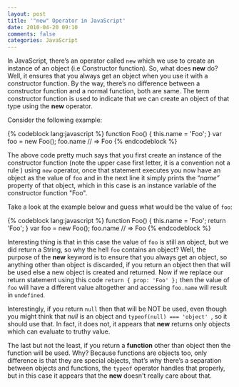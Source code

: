 ```yaml
---
layout: post
title: '"new" Operator in JavaScript'
date: 2010-04-20 09:10
comments: false
categories: JavaScript
---
```


In JavaScript, there’s an operator called ```new``` which we use to create an instance of an object (i.e Constructor function). So, what does **new** do? Well, it ensures that you always get an object when you use it with a constructor function. By the way, there’s no difference between a constructor function and a normal function, both are same. The term constructor function is used to indicate that we can create an object of that type using the **new** operator. 
<!--more-->

Consider the following example:

{% codeblock lang:javascript %}
function Foo() {
    this.name = 'Foo';
}
var foo = new Foo();
foo.name // => Foo
{% endcodeblock %}

The above code pretty much says that you first create an instance of the constructor function (note the upper case first letter, it is a convention not a rule ) using ```new``` operator, once that statement executes you now have an object as the value of ```foo``` and in the next line it simply prints the “_name”_ property of that object, which in this case is an instance variable of the constructor function "Foo".

Take a look at the example below and guess what would be the value of ```foo```:
     
{% codeblock lang:javascript %}
function Foo() {
     this.name = 'Foo';
     return 'Foo';
}
var foo = new Foo();
foo.name // => Foo
{% endcodeblock %}

Interesting thing is that in this case the value of ```foo``` is still an object, but we did return a String, so why the hell ```foo``` contains an object? Well, the purpose of the **new** keyword is to ensure that you always get an object, so anything other than object is discarded, if you return an object then that will be used else a new object is created and returned. Now if we replace our return statement using this code ```return { prop: 'Foo' };``` then the value of ```foo``` will have a different value altogether and accessing ```foo.name``` will result in ```undefined```.

Interestingly, if you return ```null``` then that will be NOT be used, even though you might think that _null_ is an object and ```typeof(null) === 'object' ```, so it should use that. In fact, it does not, it appears that **new** returns only objects which can evaluate to truthy value.

The last but not the least, if you return a **function** other than object then the function will be used. Why? Because functions are objects too, only difference is that they are special objects, that’s why there’s a separation between objects and functions, the ```typeof``` operator handles that properly, but in this case it appears that the **new** doesn't really care about that.